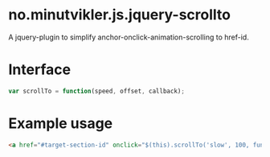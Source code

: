 no.minutvikler.js.jquery-scrollto
=================================

A jquery-plugin to simplify anchor-onclick-animation-scrolling to href-id.

Interface
=========

```javascript
var scrollTo = function(speed, offset, callback);
```

Example usage
=============

```html
<a href="#target-section-id" onclick="$(this).scrollTo('slow', 100, function() { console.log('Complete'); });return false;"> Click me to scroll</a>
```

